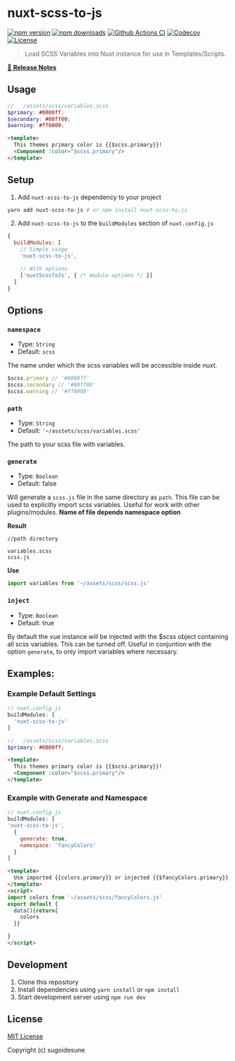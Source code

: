 # nuxt-scss-to-js

[![npm version][npm-version-src]][npm-version-href]
[![npm downloads][npm-downloads-src]][npm-downloads-href]
[![Github Actions CI][github-actions-ci-src]][github-actions-ci-href]
[![Codecov][codecov-src]][codecov-href]
[![License][license-src]][license-href]

> Load SCSS Variables into Nuxt instance for use in Templates/Scripts.

[📖 **Release Notes**](./CHANGELOG.md)

## Usage

```scss
//   /assets/scss/variables.scss
$primary: #0000ff;
$secondary: #00ff00;
$warning: #ff0000;
```

```html
<template>
  This themes primary color is {{$scss.primary}}!
  <Component :color="$scss.primary"/>
</template>
```

## Setup

1. Add `nuxt-scss-to-js` dependency to your project

```bash
yarn add nuxt-scss-to-js # or npm install nuxt-scss-to-js
```

2. Add `nuxt-scss-to-js` to the `buildModules` section of `nuxt.config.js`

```js
{
  buildModules: [
    // Simple usage
    'nuxt-scss-to-js',

    // With options
    ['nuxtScssToJs', { /* module options */ }]
  ]
}
```
## Options

### `namespace`
- Type: `String`
- Default: `scss`

The name under which the scss variables will be accessible inside nuxt.

```js
$scss.primary // '#0000ff'
$scss.secondary // '#00ff00'
$scss.warning // '#ff0000'
```

### `path`
- Type: `String`
- Default: `'~/asstets/scss/variables.scss'`

The path to your scss file with variables.


### `generate`
- Type: `Boolean`
- Default: false

Will generate a `scss.js` file in the same directory as `path`.
This file can be used to explicitly import scss variables. Useful for work with other plugins/modules.
**Name of file depends namespace option**

**Result**
```dir
//path directory

variables.scss
scss.js
```
**Use**
```js
import variables from '~/assets/scss/scss.js'
```

### `inject`
- Type: `Boolean`
- Default: true

By default the vue instance will be injected with the $scss object containing all scss variables.
This can be turned off. Useful in conjuntion with the option `generate`, to only import variables where necessary.


## Examples:
### Example Default Settings
```js
// nuxt.config.js
buildModules: [
  'nuxt-scss-to-js'
]
```
```scss
//   /assets/scss/variables.scss
$primary: #0000ff;
```
```html
<template>
  This themes primary color is {{$scss.primary}}!
  <Component :color="$scss.primary"/>
</template>
```

### Example with Generate and Namespace

```js
// nuxt.config.js
buildModules: [
'nuxt-scss-to-js',
  {
    generate: true,
    namespace: 'fancyColors'
  }
]
```

```html
<template>
  Use imported {{colors.primary}} or injected {{$fancyColors.primary}}!
</template>
<script>
import colors from '~/assets/scss/fancyColors.js'
export default {
  data(){return{
    colors
  }}

}
</script>
```



## Development

1. Clone this repository
2. Install dependencies using `yarn install` or `npm install`
3. Start development server using `npm run dev`

## License

[MIT License](./LICENSE)

Copyright (c) sugoidesune

<!-- Badges -->
[npm-version-src]: https://img.shields.io/npm/v/nuxt-scss-to-js/latest.svg
[npm-version-href]: https://npmjs.com/package/nuxt-scss-to-js

[npm-downloads-src]: https://img.shields.io/npm/dt/nuxt-scss-to-js.svg
[npm-downloads-href]: https://npmjs.com/package/nuxt-scss-to-js

[github-actions-ci-src]: https://github.com//workflows/ci/badge.svg
[github-actions-ci-href]: https://github.com//actions?query=workflow%3Aci

[codecov-src]: https://img.shields.io/codecov/c/github/.svg
[codecov-href]: https://codecov.io/gh/

[license-src]: https://img.shields.io/npm/l/nuxt-scss-to-js.svg
[license-href]: https://npmjs.com/package/nuxt-scss-to-js
